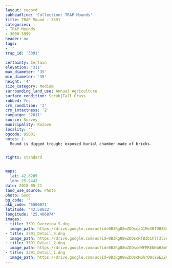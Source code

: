 ```yaml
---
layout: record
subheadline: 'Collection: TRAP Mounds'
title: TRAP Mound - 3391
categories:
- TRAP Mounds
- 3000-3999
header: no
tags:
- ''
trap_id: '3391'

certainty: Certain
elevation: '311'
max_diameter: '35'
min_diameter: '35'
height: '4'
size_category: Medium
surrounding_land_use: Annual Agriculture
surface_condition: Scrub|Tall Grass
robbed: Yes
crm_condition: '3'
crm_intactness: '2'
campaign: '2011'
source: Survey
municipality: Rozovo
locality: ''
bgcode: DS001
notes: |-
  Mound is digged trough; exposed burial chamber made of bricks.


rights: standard


maps:
  lat: 42.6285
  lon: 25.2442
date: 2018-05-21
land_use_source: Photo
photo: Good
bg_code: ''
akb_code: '5500071'
latitude: '42.58822'
longitude: '25.406874'
images:
- title: 3391_Overview_S.dng
  image_path: https://drive.google.com/uc?id=0B3Rg88wZDQscaG1MeXBTOHZBdGM
- title: 3391_Detail_3.dng
  image_path: https://drive.google.com/uc?id=0B3Rg88wZDQscRTB3b1hlT3lSeHc
- title: 3391_Detail_2.dng
  image_path: https://drive.google.com/uc?id=0B3Rg88wZDQsceWFMRENHaHZmMGs
- title: 3391_Detail_1.dng
  image_path: https://drive.google.com/uc?id=0B3Rg88wZDQscMGhrQWc2SEZZVG8
---
```

